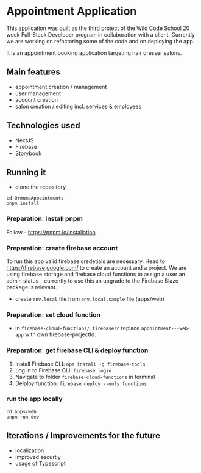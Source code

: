 # Appointment Application

This application was built as the third project of the Wild Code School 20 week Full-Stack Developer program in collaboration with a client. Currently we are working on refactoring some of the code and on deploying the app.

It is an appointment booking application targeting hair dresser salons.

## Main features

- appointment creation / management
- user management
- account creation
- salon creation / editing incl. services & employees

## Technologies used

- NextJS
- Firebase
- Storybook

## Running it
- clone the repository
```
cd OrmumaAppointments
pnpm install
```
### Preparation: install pnpm

Follow - https://pnpm.io/installation

### Preparation: create firebase account

To run this app valid firebase credetials are necessary. Head to https://firebase.google.com/ to create an account and a project.
We are using firebase storage and firebase cloud functions to assign a user an admin status - currently to use this an upgrade to the Firebase Blaze package is relevant.
- create `env.local` file from `env.local.sample` file (apps/web)

### Preparation: set cloud function
- in `firebase-cloud-functions/.firebaserc` replace `appointment---web-app` with own firebase-projectId.

### Preparation: get firebase CLI & deploy function
1. Install Firebase CLI:  `npm install -g firebase-tools` 
2. Log in to Firebase CLI: `firebase login`
3. Navigate to folder `firebase-cloud-functions` in terminal
4. Delploy function: `firebase deploy --only functions`

### run the app locally
```
cd apps/web
pnpm run dev
```

## Iterations / Improvements for the future
- localization 
- improved securtiy 
- usage of Typescript
